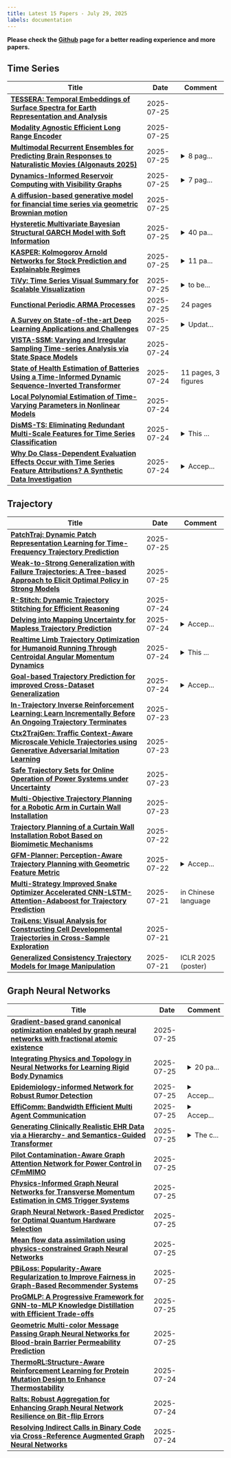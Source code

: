 ```yaml
---
title: Latest 15 Papers - July 29, 2025
labels: documentation
---
```

**Please check the [Github](https://github.com/zezhishao/MTS_Daily_ArXiv) page for a better reading experience and more papers.**

## Time Series
| **Title** | **Date** | **Comment** |
| --- | --- | --- |
| **[TESSERA: Temporal Embeddings of Surface Spectra for Earth Representation and Analysis](http://arxiv.org/abs/2506.20380v2)** | 2025-07-25 |  |
| **[Modality Agnostic Efficient Long Range Encoder](http://arxiv.org/abs/2507.19409v1)** | 2025-07-25 |  |
| **[Multimodal Recurrent Ensembles for Predicting Brain Responses to Naturalistic Movies (Algonauts 2025)](http://arxiv.org/abs/2507.17897v2)** | 2025-07-25 | <details><summary>8 pag...</summary><p>8 pages, 2 figures, 1 table. Invited report, CCN 2025 Algonauts Project session (3rd-place team). Code: https://github.com/erensemih/Algonauts2025_ModalityRNN</p></details> |
| **[Dynamics-Informed Reservoir Computing with Visibility Graphs](http://arxiv.org/abs/2507.19046v1)** | 2025-07-25 | <details><summary>7 pag...</summary><p>7 pages, 4 figures. The following article has been submitted to by Chaos: An Interdisciplinary Journal of Nonlinear Science</p></details> |
| **[A diffusion-based generative model for financial time series via geometric Brownian motion](http://arxiv.org/abs/2507.19003v1)** | 2025-07-25 |  |
| **[Hysteretic Multivariate Bayesian Structural GARCH Model with Soft Information](http://arxiv.org/abs/2507.18990v1)** | 2025-07-25 | <details><summary>40 pa...</summary><p>40 pages and 8 figures</p></details> |
| **[KASPER: Kolmogorov Arnold Networks for Stock Prediction and Explainable Regimes](http://arxiv.org/abs/2507.18983v1)** | 2025-07-25 | <details><summary>11 pa...</summary><p>11 pages, 7 figures, 3 tables</p></details> |
| **[TiVy: Time Series Visual Summary for Scalable Visualization](http://arxiv.org/abs/2507.18972v1)** | 2025-07-25 | <details><summary>to be...</summary><p>to be published in TVCG (IEEE VIS 2025)</p></details> |
| **[Functional Periodic ARMA Processes](http://arxiv.org/abs/2507.18962v1)** | 2025-07-25 | 24 pages |
| **[A Survey on State-of-the-art Deep Learning Applications and Challenges](http://arxiv.org/abs/2403.17561v9)** | 2025-07-25 | <details><summary>Updat...</summary><p>Update journal reference. This manuscript has been published in Engineering Applications of Artificial Intelligence (Elsevier)</p></details> |
| **[VISTA-SSM: Varying and Irregular Sampling Time-series Analysis via State Space Models](http://arxiv.org/abs/2410.21527v3)** | 2025-07-24 |  |
| **[State of Health Estimation of Batteries Using a Time-Informed Dynamic Sequence-Inverted Transformer](http://arxiv.org/abs/2507.18320v1)** | 2025-07-24 | 11 pages, 3 figures |
| **[Local Polynomial Estimation of Time-Varying Parameters in Nonlinear Models](http://arxiv.org/abs/1904.05209v3)** | 2025-07-24 |  |
| **[DisMS-TS: Eliminating Redundant Multi-Scale Features for Time Series Classification](http://arxiv.org/abs/2507.04600v2)** | 2025-07-24 | <details><summary>This ...</summary><p>This paper has been accepted for presentation at the ACM International Conference on Multimedia (ACM MM 2025)</p></details> |
| **[Why Do Class-Dependent Evaluation Effects Occur with Time Series Feature Attributions? A Synthetic Data Investigation](http://arxiv.org/abs/2506.11790v2)** | 2025-07-24 | <details><summary>Accep...</summary><p>Accepted at TempXAI Workshop @ ECML-PKDD 2025 (Explainable AI for Time Series and Data Streams)</p></details> |

## Trajectory
| **Title** | **Date** | **Comment** |
| --- | --- | --- |
| **[PatchTraj: Dynamic Patch Representation Learning for Time-Frequency Trajectory Prediction](http://arxiv.org/abs/2507.19119v1)** | 2025-07-25 |  |
| **[Weak-to-Strong Generalization with Failure Trajectories: A Tree-based Approach to Elicit Optimal Policy in Strong Models](http://arxiv.org/abs/2507.18858v1)** | 2025-07-25 |  |
| **[R-Stitch: Dynamic Trajectory Stitching for Efficient Reasoning](http://arxiv.org/abs/2507.17307v2)** | 2025-07-24 |  |
| **[Delving into Mapping Uncertainty for Mapless Trajectory Prediction](http://arxiv.org/abs/2507.18498v1)** | 2025-07-24 | <details><summary>Accep...</summary><p>Accepted to IROS 2025, Project Page: https://ethan-zheng136.github.io/Dev-Unc/</p></details> |
| **[Realtime Limb Trajectory Optimization for Humanoid Running Through Centroidal Angular Momentum Dynamics](http://arxiv.org/abs/2501.17351v3)** | 2025-07-24 | <details><summary>This ...</summary><p>This paper has been accepted for publication at the IEEE International Conference on Robotics and Automation (ICRA), Atlanta 2025. Link to video: https://www.youtube.com/watch?v=czfHjwh_A0Y</p></details> |
| **[Goal-based Trajectory Prediction for improved Cross-Dataset Generalization](http://arxiv.org/abs/2507.18196v1)** | 2025-07-24 | <details><summary>Accep...</summary><p>Accepted on IEEE ITSC 2025</p></details> |
| **[In-Trajectory Inverse Reinforcement Learning: Learn Incrementally Before An Ongoing Trajectory Terminates](http://arxiv.org/abs/2410.15612v7)** | 2025-07-23 |  |
| **[Ctx2TrajGen: Traffic Context-Aware Microscale Vehicle Trajectories using Generative Adversarial Imitation Learning](http://arxiv.org/abs/2507.17418v1)** | 2025-07-23 |  |
| **[Safe Trajectory Sets for Online Operation of Power Systems under Uncertainty](http://arxiv.org/abs/2412.12749v2)** | 2025-07-23 |  |
| **[Multi-Objective Trajectory Planning for a Robotic Arm in Curtain Wall Installation](http://arxiv.org/abs/2507.17140v1)** | 2025-07-23 |  |
| **[Trajectory Planning of a Curtain Wall Installation Robot Based on Biomimetic Mechanisms](http://arxiv.org/abs/2507.16305v1)** | 2025-07-22 |  |
| **[GFM-Planner: Perception-Aware Trajectory Planning with Geometric Feature Metric](http://arxiv.org/abs/2507.16233v1)** | 2025-07-22 | <details><summary>Accep...</summary><p>Accepted by IROS 2025</p></details> |
| **[Multi-Strategy Improved Snake Optimizer Accelerated CNN-LSTM-Attention-Adaboost for Trajectory Prediction](http://arxiv.org/abs/2507.15832v1)** | 2025-07-21 | in Chinese language |
| **[TrajLens: Visual Analysis for Constructing Cell Developmental Trajectories in Cross-Sample Exploration](http://arxiv.org/abs/2507.15620v1)** | 2025-07-21 |  |
| **[Generalized Consistency Trajectory Models for Image Manipulation](http://arxiv.org/abs/2403.12510v4)** | 2025-07-21 | ICLR 2025 (poster) |

## Graph Neural Networks
| **Title** | **Date** | **Comment** |
| --- | --- | --- |
| **[Gradient-based grand canonical optimization enabled by graph neural networks with fractional atomic existence](http://arxiv.org/abs/2507.19438v1)** | 2025-07-25 |  |
| **[Integrating Physics and Topology in Neural Networks for Learning Rigid Body Dynamics](http://arxiv.org/abs/2411.11467v3)** | 2025-07-25 | <details><summary>20 pa...</summary><p>20 pages, 10 figures. Published in Nature Communications</p></details> |
| **[Epidemiology-informed Network for Robust Rumor Detection](http://arxiv.org/abs/2411.12949v3)** | 2025-07-25 | <details><summary>Accep...</summary><p>Accepted by The Web Conference 2025 (WWW2025)</p></details> |
| **[EffiComm: Bandwidth Efficient Multi Agent Communication](http://arxiv.org/abs/2507.19354v1)** | 2025-07-25 | <details><summary>Accep...</summary><p>Accepted for publication at ITSC 2025</p></details> |
| **[Generating Clinically Realistic EHR Data via a Hierarchy- and Semantics-Guided Transformer](http://arxiv.org/abs/2502.20719v2)** | 2025-07-25 | <details><summary>The c...</summary><p>The camera ready version for ECAI-2025</p></details> |
| **[Pilot Contamination-Aware Graph Attention Network for Power Control in CFmMIMO](http://arxiv.org/abs/2506.00967v2)** | 2025-07-25 |  |
| **[Physics-Informed Graph Neural Networks for Transverse Momentum Estimation in CMS Trigger Systems](http://arxiv.org/abs/2507.19205v1)** | 2025-07-25 |  |
| **[Graph Neural Network-Based Predictor for Optimal Quantum Hardware Selection](http://arxiv.org/abs/2507.19093v1)** | 2025-07-25 |  |
| **[Mean flow data assimilation using physics-constrained Graph Neural Networks](http://arxiv.org/abs/2411.09476v3)** | 2025-07-25 |  |
| **[PBiLoss: Popularity-Aware Regularization to Improve Fairness in Graph-Based Recommender Systems](http://arxiv.org/abs/2507.19067v1)** | 2025-07-25 |  |
| **[ProGMLP: A Progressive Framework for GNN-to-MLP Knowledge Distillation with Efficient Trade-offs](http://arxiv.org/abs/2507.19031v1)** | 2025-07-25 |  |
| **[Geometric Multi-color Message Passing Graph Neural Networks for Blood-brain Barrier Permeability Prediction](http://arxiv.org/abs/2507.18926v1)** | 2025-07-25 |  |
| **[ThermoRL:Structure-Aware Reinforcement Learning for Protein Mutation Design to Enhance Thermostability](http://arxiv.org/abs/2507.18816v1)** | 2025-07-24 |  |
| **[Ralts: Robust Aggregation for Enhancing Graph Neural Network Resilience on Bit-flip Errors](http://arxiv.org/abs/2507.18804v1)** | 2025-07-24 |  |
| **[Resolving Indirect Calls in Binary Code via Cross-Reference Augmented Graph Neural Networks](http://arxiv.org/abs/2507.18801v1)** | 2025-07-24 |  |

